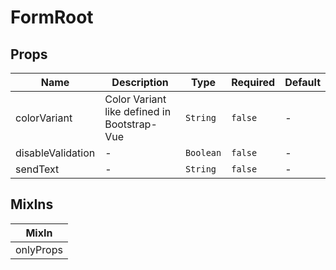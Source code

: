 # FormRoot

## Props

<!-- @vuese:FormRoot:props:start -->
|Name|Description|Type|Required|Default|
|---|---|---|---|---|
|colorVariant|Color Variant like defined in Bootstrap-Vue|`String`|`false`|-|
|disableValidation|-|`Boolean`|`false`|-|
|sendText|-|`String`|`false`|-|

<!-- @vuese:FormRoot:props:end -->


## MixIns

<!-- @vuese:FormRoot:mixIns:start -->
|MixIn|
|---|
|onlyProps|

<!-- @vuese:FormRoot:mixIns:end -->


